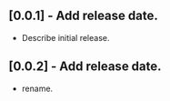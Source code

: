 ## [0.0.1] -  Add release date.

* Describe initial release.


## [0.0.2] -  Add release date.

* rename.
